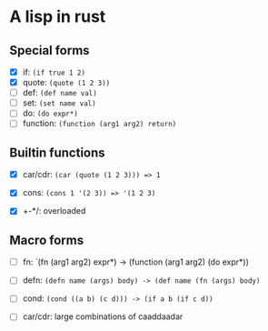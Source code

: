 # A lisp in rust

## Special forms
- [x] if: `(if true 1 2)`
- [x] quote: `(quote (1 2 3))` <!-- literal form of next s-exp -->
- [ ] def: `(def name val)` <!-- Defined only in the current scope -->
- [ ] set: `(set name val)`
- [ ] do: `(do expr*)`
- [ ] function: `(function (arg1 arg2) return)`

## Builtin functions
- [x] car/cdr: `(car (quote (1 2 3))) => 1`
- [x] cons: `(cons 1 '(2 3)) => '(1 2 3)` <!-- Head of this is 1, tail is (2 3) -->
- [x] +-*/: overloaded


## Macro forms
- [ ] fn: `(fn (arg1 arg2) expr*) -> (function (arg1 arg2) (do expr*))
- [ ] defn: `(defn name (args) body) -> (def name (fn (args) body)`
- [ ] cond: `(cond ((a b) (c d))) -> (if a b (if c d))`
- [ ] car/cdr: large combinations of caaddaadar

